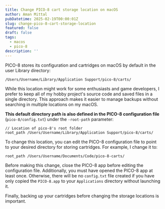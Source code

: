 ```yaml
---
title: Change PICO-8 cart storage location on macOS
author: Aman Mittal
pubDatetime: 2025-02-19T00:00:01Z
slug: change-pico-8-cart-storage-location
featured: false
draft: false
tags:
  - macos
  - pico-8
description: ''
---
```


PICO-8 stores its configuration and cartridges on macOS by default in the user Library directory:

```bash
/Users/Username/Library/Application Support/pico-8/carts/
```

While this location might work for some enthusiasts and game developers, I prefer to keep all of my hobby project's source code and saved files in a single directory. This approach makes it easier to manage backups without searching in multiple locations on my macOS.

**This default directory path is also defined in the PICO-8 configuration file** (`pico-8/config.txt`) under the `-root-path` parameter:

```plain
// Location of pico-8's root folder
root_path /Users/Username/Library/Application Support/pico-8/carts/
```

To change this location, you can edit the PICO-8 configuration file to point to your desired directory for storing cartridges. For example, I change it to:

```plain
root_path /Users/Username/Documents/Code/pico-8-carts/
```

Before making this change, close the PICO-8 app before editing the configuration file. Additionally, you must have opened the PICO-8 app at least once. Otherwise, there will be no `config.txt` file created if you have only copied the `PICO-8.app` to your `Applications` directory without launching it.

Finally, backing up your cartridges before changing the storage locations is important.
